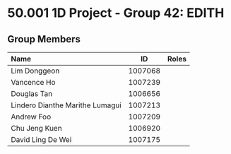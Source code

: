 # 50.001 1D Project - Group 42: EDITH

## Group Members
| Name                            | ID      | Roles    |
| :------------------------------ | :-----: | :------: |
| Lim Donggeon                    | 1007068 |
| Vancence Ho                     | 1007239 |
| Douglas Tan                     | 1006656 |
| Lindero Dianthe Marithe Lumagui | 1007213 |
| Andrew Foo                      | 1007209 |
| Chu Jeng Kuen                   | 1006920 |
| David Ling De Wei               | 1007175 |
